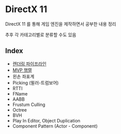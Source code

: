 # DirectX 11
DirectX 11 를 통해 게임 엔진을 제작하면서 공부한 내용 정리

추후 각 카테고리별로 분류할 수도 있음

## Index
- [렌더링 파이프라인](docs/RenderingPipeline.md)
- [MVP 행렬](docs/MVPMatrix.md)
- 왼손 좌표계
- Picking (뮐러-트럼보어)
- RTTI
- FName
- AABB
- Frustum Culling
- Octree
- BVH
- Play In Editor, Object Duplication
- Component Pattern (Actor - Component)
